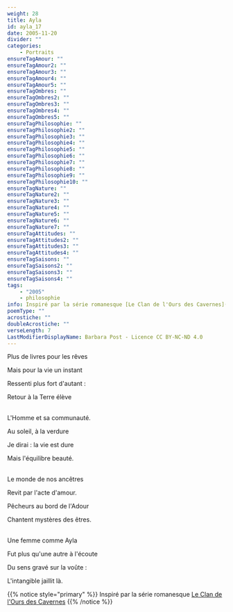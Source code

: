 ```yaml
---
weight: 28
title: Ayla
id: ayla_17
date: 2005-11-20
divider: ""
categories:
    - Portraits
ensureTagAmour: ""
ensureTagAmour2: ""
ensureTagAmour3: ""
ensureTagAmour4: ""
ensureTagAmour5: ""
ensureTagOmbres: ""
ensureTagOmbres2: ""
ensureTagOmbres3: ""
ensureTagOmbres4: ""
ensureTagOmbres5: ""
ensureTagPhilosophie: ""
ensureTagPhilosophie2: ""
ensureTagPhilosophie3: ""
ensureTagPhilosophie4: ""
ensureTagPhilosophie5: ""
ensureTagPhilosophie6: ""
ensureTagPhilosophie7: ""
ensureTagPhilosophie8: ""
ensureTagPhilosophie9: ""
ensureTagPhilosophie10: ""
ensureTagNature: ""
ensureTagNature2: ""
ensureTagNature3: ""
ensureTagNature4: ""
ensureTagNature5: ""
ensureTagNature6: ""
ensureTagNature7: ""
ensureTagAttitudes: ""
ensureTagAttitudes2: ""
ensureTagAttitudes3: ""
ensureTagAttitudes4: ""
ensureTagSaisons: ""
ensureTagSaisons2: ""
ensureTagSaisons3: ""
ensureTagSaisons4: ""
tags:
    - "2005"
    - philosophie
info: Inspiré par la série romanesque [Le Clan de l'Ours des Cavernes](https://fr.wikipedia.org/wiki/Le_Clan_de_l'Ours_des_cavernes)
poemType: ""
acrostiche: ""
doubleAcrostiche: ""
verseLength: 7
LastModifierDisplayName: Barbara Post - Licence CC BY-NC-ND 4.0
---
```

Plus de livres pour les rêves

Mais pour la vie un instant

Ressenti plus fort d'autant :

Retour à la Terre élève

 \
L'Homme et sa communauté.

Au soleil, à la verdure

Je dirai : la vie est dure

Mais l'équilibre beauté.

 \
Le monde de nos ancêtres

Revit par l'acte d'amour.

Pêcheurs au bord de l'Adour

Chantent mystères des êtres.

 \
Une femme comme Ayla

Fut plus qu'une autre à l'écoute

Du sens gravé sur la voûte :

L'intangible jaillit là.

<!-- FM:Snippet:Start data:{"id":"_simpleNotice","fields":[{"name":"content","value":"Inspiré par la série romanesque "}]} -->
{{% notice style="primary" %}}
Inspiré par la série romanesque [Le Clan de l'Ours des Cavernes](https://fr.wikipedia.org/wiki/Le_Clan_de_l'Ours_des_cavernes)
{{% /notice %}}
<!-- FM:Snippet:End -->